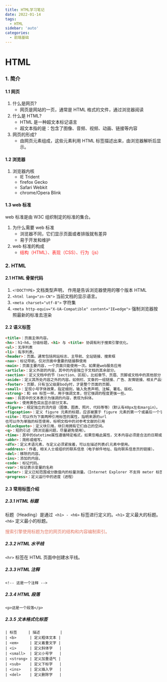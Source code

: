 ```yaml
---
title: HTML学习笔记
date: 2022-01-14
tags:
  - HTML
sidebar: 'auto'
categories:
  - 前端基础
---
```


# HTML

### 1. 简介

#### 1.1 网页

1. 什么是网页?
   - 网页是网站的一页，通常是 HTML 格式的文件，通过浏览器阅读
2. 什么是 HTML?
   - HTML 是一种超文本标记语言
   - 超文本指的是：包含了图像、音频、视频、动画、链接等内容
3. 网页的形成?
   - 由网页元素组成，这些元素利用 HTML 标签描述出来，由浏览器解析后显示。

#### 1.2 浏览器

1. 浏览器内核
   - IE Trident
   - firefox Gecko
   - Safari Webkit
   - chrome/Opera Blink

#### 1.3 web 标准

web 标准是由 W3C 组织制定的标准的集合。

1. 为什么需要 web 标准
   - 浏览器不同，它们显示页面或者排版就有差异
   - 易于开发和维护
2. web 标准的构成
   - <font color=#FF2222 >结构（HTML）、表现（CSS）、行为（js）</font>

### 2. HTML

#### 2.1 HTML 骨架代码

1. `<!DOCTYPE>` 文档类型声明， 作用是告诉浏览器使用的哪个版本 HTML
2. `<html lang="zn-CN">` 当前文档的显示语言。
3. `<meta charset="utf-8">` 字符集
4. `<meta http-equiv="X-UA-Compatible" content="IE=edge">` 强制浏览器按照最新的标准去渲染

#### 2.2 语义标签

```HTML
<title>：页面主体内容。
<hn>：h1~h6，分级标题，<h1> 与 <title> 协调有利于搜索引擎优化。
<ul>：无序列表
<li>：有序列表。
<header>：页面。通常包括网站标志、主导航、全站链接、搜索框
<nav>：标记导航。仅对页面中重要的链接群使用
<main>：页面主要内容，一个页面只能使用一次。如果是web服务应用
<article>：定义外部的内容，其中的内容独立于文档的其余部分。
<section>：定义文档中的节（section、区段）。比如章节、页眉、页脚或文档中的其他部分
<aside>：定义其所处内容之外的内容。如侧栏、文章的一组链接、广告、友情链接、相关产品列表等
<footer>：页脚，只有当父级是body时，才是整个页面的页脚。
<small>：呈现小号字体效果，指定细则，输入免责声明、注解、署名、版权。
<strong>：和 em 标签一样，用于强调文本，但它强调的程度更强一些。
<em>：将其中的文本表示为强调的内容，表现为斜体。
<mark>：使用黄色突出显示部分文本。
<figure>：规定独立的流内容（图像、图表、照片、代码等等）（默认有40px左右margin）。
<figcaption>：定义 figure 元素的标题，应该被置于 figure 元素的第一个或最后一个子元素的位置。
<cite>：可以作为下面两种引用标签的属性，指明来源的url
也可以作为单独的标签使用，标明文档中的对参考文献的引用
<blockquoto>：定义块引用，块引用拥有它们自己的空间。
<q>：短的引述（跨浏览器问题，尽量避免使用）。
<time>：其中的datetime属性遵循特定格式，如果忽略此属性，文本内容必须是合法的日期或者时间格式。
<abbr>：简称或缩写。
<dfn>：定义术语元素，与定义必须紧挨着，可以在描述列表dl元素中使用。
<address>：作者、相关人士或组织的联系信息（电子邮件地址、指向联系信息页的链接）。
<del>：移除的内容。
<ins>：添加的内容。
<code>：标记代码。
<var>：标记表示变量的名称
<meter>：定义已知范围或分数值内的标量测量。（Internet Explorer 不支持 meter 标签）
<progress>：定义运行中的进度（进程）
```

#### 2.3 常用标签介绍

##### 2.3.1 HTML 标题

标题（Heading）是通过` <h1> - <h6>` 标签进行定义的。`<h1>` 定义最大的标题。 `<h6>` 定义最小的标题。

<font color=E27763>搜索引擎使用标题为您的网页的结构和内容编制索引。</font>

##### 2.3.2 HTML 水平线

`<hr>` 标签在 HTML 页面中创建水平线。

##### 2.3.3 HTML 注释

`<!-- 这是一个注释 -->`

##### 2.3.4 HTML 段落

`<p>这是一个段落</p>`

##### 2.3.5 文本格式化标签

```
| 标签     | 描述         |
| <b>      | 定义粗体文本 |
| <em>     | 定义着重文字 |
| <i>      | 定义斜体字   |
| <small>  | 定义小号字   |
| <strong> | 定义加重语气 |
| <sub>    | 定义下标字   |
| <ins>    | 定义插入字   |
| <del>    | 定义删除字   |
```
